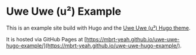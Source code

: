 # Uwe Uwe (u²) Example

This is an example site build with Hugo and the [Uwe Uwe (u²) Hugo theme](https://github.com/mbrt-yeah/uwe-uwe-hugo).

It is hosted via GitHub Pages at [https://mbrt-yeah.github.io/uwe-uwe-hugo-example/](https://mbrt-yeah.github.io/uwe-uwe-hugo-example/).